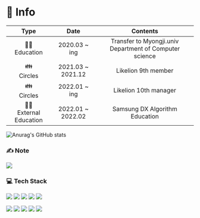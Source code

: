 <!-- ### Hi there 👋 -->

<!--
**Bhanjo/Bhanjo** is a ✨ _special_ ✨ repository because its `README.md` (this file) appears on your GitHub profile.

Here are some ideas to get you started:

- 🔭 I’m currently working on ...
- 🌱 I’m currently learning ...
- 👯 I’m looking to collaborate on ...
- 🤔 I’m looking for help with ...
- 💬 Ask me about ...
- 📫 How to reach me: ...
- 😄 Pronouns: ...
- ⚡ Fun fact: ...

<img src="https://capsule-render.vercel.app/api?type=waving&color=005eb8&height=250&section=header&text=HanjoBae&fontColor=FAFAFA&fontSize=80" />
-->

<div>

# 📸 Info
|Type|Date|Contents|
|:---:|:---:|:---:|
|👨‍🎓<br/>Education|2020.03 ~ ing|Transfer to Myongji.univ Department of Computer science|
|👪<br/>Circles|2021.03 ~ 2021.12|Likelion 9th member|
|👪<br/>Circles|2022.01 ~ ing|Likelion 10th manager|
|👩‍💻<br/>External Education|2022.01 ~ 2022.02|Samsung DX Algorithm Education|

![Anurag's GitHub stats](https://github-readme-stats.vercel.app/api?username=Bhanjo&show_icons=true&theme=radical)  

### ✍ Note
<a href="https://blog.naver.com/hanjo1515"><img src="https://img.shields.io/badge/Blog-03C75A?style=flat-square&logo=Naver&logoColor=white"/></a>

### 💻 Tech Stack
<img src="https://img.shields.io/badge/JavaScript-F7DF1E?style=flat-square&logo=JavaScript&logoColor=white"/></a>
<img src="https://img.shields.io/badge/TypeScript-3178C6?style=flat-square&logo=TypeScript&logoColor=white"/></a>
<img src="https://img.shields.io/badge/React-61DAFB?style=flat-square&logo=React&logoColor=white"/></a>
<img src="https://img.shields.io/badge/Next.js-000000?style=flat-square&logo=Next.js&logoColor=white"/></a>
<img src="https://img.shields.io/badge/Python-3766AB?style=flat-square&logo=Python&logoColor=white"/></a>

<img src="https://img.shields.io/badge/Django-092E20?style=flat-square&logo=Django&logoColor=white"/></a>
<img src="https://img.shields.io/badge/Node.js-339933?style=flat-square&logo=Node.js&logoColor=white"/></a>
<img src="https://img.shields.io/badge/MySQL-4479A1?style=flat-square&logo=MySQL&logoColor=white"/></a>
<img src="https://img.shields.io/badge/C-A8B9CC?style=flat-square&logo=C&logoColor=white"/></a>
<img src="https://img.shields.io/badge/JAVA-007396?style=flat-square&logo=JAVA&logoColor=white"/></a>

<!-- <img src="https://img.shields.io/badge/쓰고자하는_텍스트-컬러코드?style=flat-square&logo=simpleicons에서_아이콘이름&logoColor=white"/></a> -->
</div>

